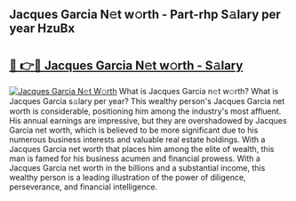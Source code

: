 ## Jacques Garcia N𝚎t w𝚘rth - Part-rhp S𝚊lary per year HzuBx

# <h2><a href="http://gc3618r.nevu.top/?p=Jacques+Garcia">🔗 👉🔴 Jacques Garcia N𝚎t w𝚘rth - S𝚊lary</a></h2>

[![Jacques Garcia N𝚎t W𝚘rth](https://i.imgur.com/Oavwk0R.jpeg)](http://gc3618r.nevu.top/?p=Jacques+Garcia)
What is Jacques Garcia n𝚎t w𝚘rth? What is Jacques Garcia s𝚊lary per year?
This wealthy person's Jacques Garcia net worth is considerable, positioning him among the industry's most affluent. His annual earnings are impressive, but they are overshadowed by Jacques Garcia net worth, which is believed to be more significant due to his numerous business interests and valuable real estate holdings. With a Jacques Garcia net worth that places him among the elite of wealth, this man is famed for his business acumen and financial prowess. With a Jacques Garcia net worth in the billions and a substantial income, this wealthy person is a leading illustration of the power of diligence, perseverance, and financial intelligence.
